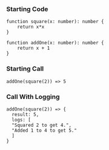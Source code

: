### Starting Code

```
function square(x: number): number {
    return x*x
}
```
```
function addOne(x: number): number {
    return x + 1
}
```

### Starting Call 
```
addOne(square(2)) => 5
```

### Call With Logging
```
addOne(square(2)) => {
  result: 5,
  logs: [
  "Squared 2 to get 4.",
  "Added 1 to 4 to get 5."
  ]
}
```


